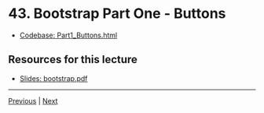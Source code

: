 # 43. Bootstrap Part One - Buttons

 -   [Codebase: Part1_Buttons.html](../../codebase/python-django/Bootstrap/Part1_Buttons.html)


##  Resources for this lecture


-   [Slides: bootstrap.pdf](https://python-ds.s3.us-west-1.amazonaws.com/Python-and-Django-Full-Stack-Web-Developer-Bootcamp/Resources/bootstrap.pdf)


---

[Previous](./42_Bootstrap-Introduction.md) | [Next](./44_Bootstrap-Part-Two-Forms.md)